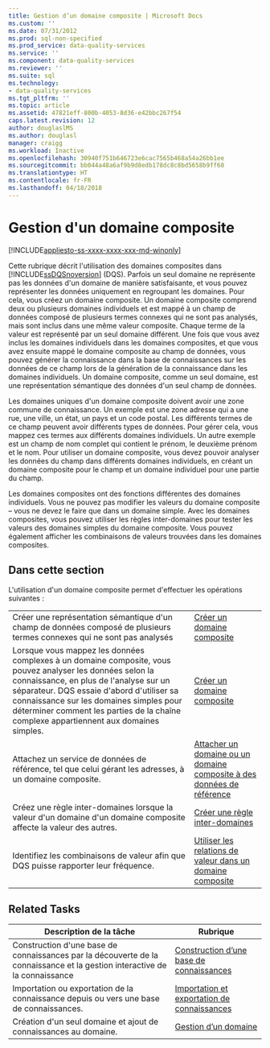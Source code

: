 ```yaml
---
title: Gestion d’un domaine composite | Microsoft Docs
ms.custom: ''
ms.date: 07/31/2012
ms.prod: sql-non-specified
ms.prod_service: data-quality-services
ms.service: ''
ms.component: data-quality-services
ms.reviewer: ''
ms.suite: sql
ms.technology:
- data-quality-services
ms.tgt_pltfrm: ''
ms.topic: article
ms.assetid: 47821eff-800b-4053-8d36-e42bbc267f54
caps.latest.revision: 12
author: douglaslMS
ms.author: douglasl
manager: craigg
ms.workload: Inactive
ms.openlocfilehash: 30940f751b646723e6cac7565b468a54a26bb1ee
ms.sourcegitcommit: bb044a48a6af9b9d8edb178dc8c8bd5658b9ff68
ms.translationtype: HT
ms.contentlocale: fr-FR
ms.lasthandoff: 04/18/2018
---
```

# <a name="managing-a-composite-domain"></a>Gestion d'un domaine composite

[!INCLUDE[appliesto-ss-xxxx-xxxx-xxx-md-winonly](../includes/appliesto-ss-xxxx-xxxx-xxx-md-winonly.md)]

  Cette rubrique décrit l'utilisation des domaines composites dans [!INCLUDE[ssDQSnoversion](../includes/ssdqsnoversion-md.md)] (DQS). Parfois un seul domaine ne représente pas les données d'un domaine de manière satisfaisante, et vous pouvez représenter les données uniquement en regroupant les domaines. Pour cela, vous créez un domaine composite. Un domaine composite comprend deux ou plusieurs domaines individuels et est mappé à un champ de données composé de plusieurs termes connexes qui ne sont pas analysés, mais sont inclus dans une même valeur composite. Chaque terme de la valeur est représenté par un seul domaine différent. Une fois que vous avez inclus les domaines individuels dans les domaines composites, et que vous avez ensuite mappé le domaine composite au champ de données, vous pouvez générer la connaissance dans la base de connaissances sur les données de ce champ lors de la génération de la connaissance dans les domaines individuels. Un domaine composite, comme un seul domaine, est une représentation sémantique des données d'un seul champ de données.  
  
 Les domaines uniques d'un domaine composite doivent avoir une zone commune de connaissance. Un exemple est une zone adresse qui a une rue, une ville, un état, un pays et un code postal. Les différents termes de ce champ peuvent avoir différents types de données. Pour gérer cela, vous mappez ces termes aux différents domaines individuels. Un autre exemple est un champ de nom complet qui contient le prénom, le deuxième prénom et le nom. Pour utiliser un domaine composite, vous devez pouvoir analyser les données du champ dans différents domaines individuels, en créant un domaine composite pour le champ et un domaine individuel pour une partie du champ.  
  
 Les domaines composites ont des fonctions différentes des domaines individuels. Vous ne pouvez pas modifier les valeurs du domaine composite – vous ne devez le faire que dans un domaine simple. Avec les domaines composites, vous pouvez utiliser les règles inter-domaines pour tester les valeurs des domaines simples du domaine composite. Vous pouvez également afficher les combinaisons de valeurs trouvées dans les domaines composites.  
  
## <a name="in-this-section"></a>Dans cette section  
 L'utilisation d'un domaine composite permet d'effectuer les opérations suivantes :  
  
|||  
|-|-|  
|Créer une représentation sémantique d'un champ de données composé de plusieurs termes connexes qui ne sont pas analysés|[Créer un domaine composite](../data-quality-services/create-a-composite-domain.md)|  
|Lorsque vous mappez les données complexes à un domaine composite, vous pouvez analyser les données selon la connaissance, en plus de l'analyse sur un séparateur. DQS essaie d'abord d'utiliser sa connaissance sur les domaines simples pour déterminer comment les parties de la chaîne complexe appartiennent aux domaines simples.|[Créer un domaine composite](../data-quality-services/create-a-composite-domain.md)|  
|Attachez un service de données de référence, tel que celui gérant les adresses, à un domaine composite.|[Attacher un domaine ou un domaine composite à des données de référence](../data-quality-services/attach-domain-or-composite-domain-to-reference-data.md)|  
|Créez une règle inter-domaines lorsque la valeur d'un domaine d'un domaine composite affecte la valeur des autres.|[Créer une règle inter-domaines](../data-quality-services/create-a-cross-domain-rule.md)|  
|Identifiez les combinaisons de valeur afin que DQS puisse rapporter leur fréquence.|[Utiliser les relations de valeur dans un domaine composite](../data-quality-services/use-value-relations-in-a-composite-domain.md)|  
  
## <a name="related-tasks"></a>Related Tasks  
  
|Description de la tâche|Rubrique|  
|----------------------|-----------|  
|Construction d'une base de connaissances par la découverte de la connaissance et la gestion interactive de la connaissance|[Construction d’une base de connaissances](../data-quality-services/building-a-knowledge-base.md)|  
|Importation ou exportation de la connaissance depuis ou vers une base de connaissances.|[Importation et exportation de connaissances](../data-quality-services/importing-and-exporting-knowledge.md)|  
|Création d'un seul domaine et ajout de connaissances au domaine.|[Gestion d’un domaine](../data-quality-services/managing-a-domain.md)|  
  
  
